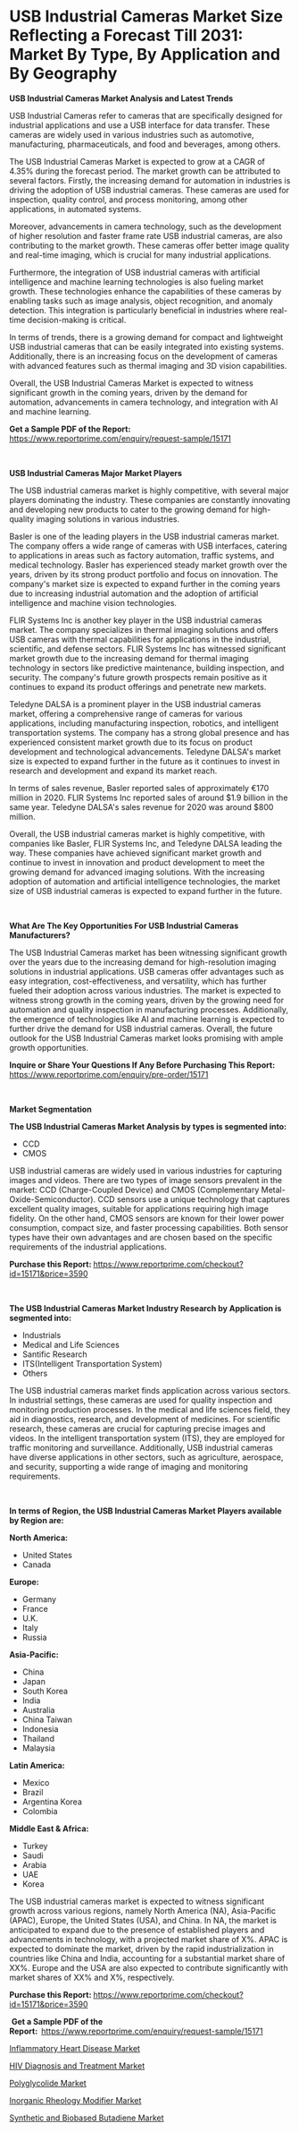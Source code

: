 <p><h1>USB Industrial Cameras Market Size Reflecting a Forecast Till 2031: Market By Type, By Application and By Geography</h1></p><p><strong>USB Industrial Cameras Market Analysis and Latest Trends</strong></p>
<p><p>USB Industrial Cameras refer to cameras that are specifically designed for industrial applications and use a USB interface for data transfer. These cameras are widely used in various industries such as automotive, manufacturing, pharmaceuticals, and food and beverages, among others.</p><p>The USB Industrial Cameras Market is expected to grow at a CAGR of 4.35% during the forecast period. The market growth can be attributed to several factors. Firstly, the increasing demand for automation in industries is driving the adoption of USB industrial cameras. These cameras are used for inspection, quality control, and process monitoring, among other applications, in automated systems.</p><p>Moreover, advancements in camera technology, such as the development of higher resolution and faster frame rate USB industrial cameras, are also contributing to the market growth. These cameras offer better image quality and real-time imaging, which is crucial for many industrial applications.</p><p>Furthermore, the integration of USB industrial cameras with artificial intelligence and machine learning technologies is also fueling market growth. These technologies enhance the capabilities of these cameras by enabling tasks such as image analysis, object recognition, and anomaly detection. This integration is particularly beneficial in industries where real-time decision-making is critical.</p><p>In terms of trends, there is a growing demand for compact and lightweight USB industrial cameras that can be easily integrated into existing systems. Additionally, there is an increasing focus on the development of cameras with advanced features such as thermal imaging and 3D vision capabilities.</p><p>Overall, the USB Industrial Cameras Market is expected to witness significant growth in the coming years, driven by the demand for automation, advancements in camera technology, and integration with AI and machine learning.</p></p>
<p><strong>Get a Sample PDF of the Report:&nbsp;</strong> <a href="https://www.reportprime.com/enquiry/request-sample/15171">https://www.reportprime.com/enquiry/request-sample/15171</a></p>
<p>&nbsp;</p>
<p><strong>USB Industrial Cameras Major Market Players</strong></p>
<p><p>The USB industrial cameras market is highly competitive, with several major players dominating the industry. These companies are constantly innovating and developing new products to cater to the growing demand for high-quality imaging solutions in various industries.</p><p>Basler is one of the leading players in the USB industrial cameras market. The company offers a wide range of cameras with USB interfaces, catering to applications in areas such as factory automation, traffic systems, and medical technology. Basler has experienced steady market growth over the years, driven by its strong product portfolio and focus on innovation. The company's market size is expected to expand further in the coming years due to increasing industrial automation and the adoption of artificial intelligence and machine vision technologies.</p><p>FLIR Systems Inc is another key player in the USB industrial cameras market. The company specializes in thermal imaging solutions and offers USB cameras with thermal capabilities for applications in the industrial, scientific, and defense sectors. FLIR Systems Inc has witnessed significant market growth due to the increasing demand for thermal imaging technology in sectors like predictive maintenance, building inspection, and security. The company's future growth prospects remain positive as it continues to expand its product offerings and penetrate new markets.</p><p>Teledyne DALSA is a prominent player in the USB industrial cameras market, offering a comprehensive range of cameras for various applications, including manufacturing inspection, robotics, and intelligent transportation systems. The company has a strong global presence and has experienced consistent market growth due to its focus on product development and technological advancements. Teledyne DALSA's market size is expected to expand further in the future as it continues to invest in research and development and expand its market reach.</p><p>In terms of sales revenue, Basler reported sales of approximately €170 million in 2020. FLIR Systems Inc reported sales of around $1.9 billion in the same year. Teledyne DALSA's sales revenue for 2020 was around $800 million.</p><p>Overall, the USB industrial cameras market is highly competitive, with companies like Basler, FLIR Systems Inc, and Teledyne DALSA leading the way. These companies have achieved significant market growth and continue to invest in innovation and product development to meet the growing demand for advanced imaging solutions. With the increasing adoption of automation and artificial intelligence technologies, the market size of USB industrial cameras is expected to expand further in the future.</p></p>
<p>&nbsp;</p>
<p><strong>What Are The Key Opportunities For USB Industrial Cameras Manufacturers?</strong></p>
<p><p>The USB Industrial Cameras market has been witnessing significant growth over the years due to the increasing demand for high-resolution imaging solutions in industrial applications. USB cameras offer advantages such as easy integration, cost-effectiveness, and versatility, which has further fueled their adoption across various industries. The market is expected to witness strong growth in the coming years, driven by the growing need for automation and quality inspection in manufacturing processes. Additionally, the emergence of technologies like AI and machine learning is expected to further drive the demand for USB industrial cameras. Overall, the future outlook for the USB Industrial Cameras market looks promising with ample growth opportunities.</p></p>
<p><strong>Inquire or Share Your Questions If Any Before Purchasing This Report:</strong> <a href="https://www.reportprime.com/enquiry/pre-order/15171">https://www.reportprime.com/enquiry/pre-order/15171</a></p>
<p>&nbsp;</p>
<p><strong>Market Segmentation</strong></p>
<p><strong>The USB Industrial Cameras Market Analysis by types is segmented into:</strong></p>
<p><ul><li>CCD</li><li>CMOS</li></ul></p>
<p><p>USB industrial cameras are widely used in various industries for capturing images and videos. There are two types of image sensors prevalent in the market: CCD (Charge-Coupled Device) and CMOS (Complementary Metal-Oxide-Semiconductor). CCD sensors use a unique technology that captures excellent quality images, suitable for applications requiring high image fidelity. On the other hand, CMOS sensors are known for their lower power consumption, compact size, and faster processing capabilities. Both sensor types have their own advantages and are chosen based on the specific requirements of the industrial applications.</p></p>
<p><strong>Purchase this Report:&nbsp;</strong><a href="https://www.reportprime.com/checkout?id=15171&price=3590">https://www.reportprime.com/checkout?id=15171&price=3590</a></p>
<p>&nbsp;</p>
<p><strong>The USB Industrial Cameras Market Industry Research by Application is segmented into:</strong></p>
<p><ul><li>Industrials</li><li>Medical and Life Sciences</li><li>Santific Research</li><li>ITS(Intelligent Transportation System)</li><li>Others</li></ul></p>
<p><p>The USB industrial cameras market finds application across various sectors. In industrial settings, these cameras are used for quality inspection and monitoring production processes. In the medical and life sciences field, they aid in diagnostics, research, and development of medicines. For scientific research, these cameras are crucial for capturing precise images and videos. In the intelligent transportation system (ITS), they are employed for traffic monitoring and surveillance. Additionally, USB industrial cameras have diverse applications in other sectors, such as agriculture, aerospace, and security, supporting a wide range of imaging and monitoring requirements.</p></p>
<p>&nbsp;</p>
<p><strong>In terms of Region, the USB Industrial Cameras Market Players available by Region are:</strong></p>
<p>
    <p> <strong> North America: </strong>
        <ul>
            <li>United States</li>
            <li>Canada</li>
        </ul>
        </p> 
    <p> <strong> Europe: </strong>
        <ul>
            <li>Germany</li>
            <li>France</li>
            <li>U.K.</li>
            <li>Italy</li>
            <li>Russia</li>
        </ul>
        </p> 
    <p> <strong> Asia-Pacific: </strong>
        <ul>
            <li>China</li>
            <li>Japan</li>
            <li>South Korea</li>
            <li>India</li>
            <li>Australia</li>
            <li>China Taiwan</li>
            <li>Indonesia</li>
            <li>Thailand</li>
            <li>Malaysia</li>
        </ul>
        </p> 
    <p> <strong> Latin America: </strong>
        <ul>
            <li>Mexico</li>
            <li>Brazil</li>
            <li>Argentina Korea</li>
            <li>Colombia</li>
        </ul>
        </p> 
    <p> <strong> Middle East & Africa: </strong>
        <ul>
            <li>Turkey</li>
            <li>Saudi</li>
            <li>Arabia</li>
            <li>UAE</li>
            <li>Korea</li>
        </ul>
    </p>
    </p>
<p><p>The USB industrial cameras market is expected to witness significant growth across various regions, namely North America (NA), Asia-Pacific (APAC), Europe, the United States (USA), and China. In NA, the market is anticipated to expand due to the presence of established players and advancements in technology, with a projected market share of X%. APAC is expected to dominate the market, driven by the rapid industrialization in countries like China and India, accounting for a substantial market share of XX%. Europe and the USA are also expected to contribute significantly with market shares of XX% and X%, respectively.</p></p>
<p><strong>Purchase this Report: </strong><a href="https://www.reportprime.com/checkout?id=15171&price=3590">https://www.reportprime.com/checkout?id=15171&price=3590</a></p>
<p>&nbsp;<strong>Get a Sample PDF of the Report:&nbsp;&nbsp;</strong><a href="https://www.reportprime.com/enquiry/request-sample/15171">https://www.reportprime.com/enquiry/request-sample/15171</a></p>
<p><strong></strong></p>
<p><p><a href="https://medium.com/@skylargrant2023/inflammatory-heart-disease-market-size-reveals-the-best-marketing-channels-in-global-industry-96c0a1886aa0">Inflammatory Heart Disease Market</a></p><p><a href="https://medium.com/@skylargrant2023/hiv-diagnosis-and-treatment-market-insight-market-trends-growth-forecasted-from-2023-to-2030-5c46c1745f0b">HIV Diagnosis and Treatment Market</a></p><p><a href="https://www.linkedin.com/pulse/polyglycolide-market-size-furnishes-valuable-information-bejfe?trackingId=Z%2FwZSc1rRxWhdl%2FiekY4Fg%3D%3D">Polyglycolide Market</a></p><p><a href="https://www.linkedin.com/pulse/inorganic-rheology-modifier-market-analysis-examines-its-ktcwe?trackingId=bbIHqSjJQ0egicOdb%2BEQeQ%3D%3D">Inorganic Rheology Modifier Market</a></p><p><a href="https://www.linkedin.com/pulse/synthetic-biobased-butadiene-market-research-report-cgpie?trackingId=i7XHLbKxRlSZrw%2Fow3ulkg%3D%3D">Synthetic and Biobased Butadiene Market</a></p></p>